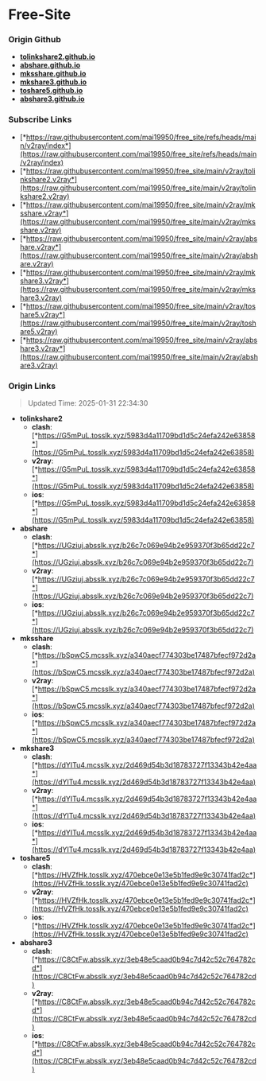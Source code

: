 # Free-Site

### Origin Github

- [**tolinkshare2.github.io**](https://github.com/tolinkshare2/tolinkshare2.github.io)
- [**abshare.github.io**](https://github.com/abshare/abshare.github.io)
- [**mksshare.github.io**](https://github.com/mksshare/mksshare.github.io)
- [**mkshare3.github.io**](https://github.com/mkshare3/mkshare3.github.io)
- [**toshare5.github.io**](https://github.com/toshare5/toshare5.github.io)
- [**abshare3.github.io**](https://github.com/abshare3/abshare3.github.io)

### Subscribe Links

- [*https://raw.githubusercontent.com/mai19950/free_site/refs/heads/main/v2ray/index*](https://raw.githubusercontent.com/mai19950/free_site/refs/heads/main/v2ray/index)
- [*https://raw.githubusercontent.com/mai19950/free_site/main/v2ray/tolinkshare2.v2ray*](https://raw.githubusercontent.com/mai19950/free_site/main/v2ray/tolinkshare2.v2ray)
- [*https://raw.githubusercontent.com/mai19950/free_site/main/v2ray/mksshare.v2ray*](https://raw.githubusercontent.com/mai19950/free_site/main/v2ray/mksshare.v2ray)
- [*https://raw.githubusercontent.com/mai19950/free_site/main/v2ray/abshare.v2ray*](https://raw.githubusercontent.com/mai19950/free_site/main/v2ray/abshare.v2ray)
- [*https://raw.githubusercontent.com/mai19950/free_site/main/v2ray/mkshare3.v2ray*](https://raw.githubusercontent.com/mai19950/free_site/main/v2ray/mkshare3.v2ray)
- [*https://raw.githubusercontent.com/mai19950/free_site/main/v2ray/toshare5.v2ray*](https://raw.githubusercontent.com/mai19950/free_site/main/v2ray/toshare5.v2ray)
- [*https://raw.githubusercontent.com/mai19950/free_site/main/v2ray/abshare3.v2ray*](https://raw.githubusercontent.com/mai19950/free_site/main/v2ray/abshare3.v2ray)

### Origin Links

> Updated Time: 2025-01-31 22:34:30

- **tolinkshare2**
  - **clash**: [*https://G5mPuL.tosslk.xyz/5983d4a11709bd1d5c24efa242e63858*](https://G5mPuL.tosslk.xyz/5983d4a11709bd1d5c24efa242e63858)
  - **v2ray**: [*https://G5mPuL.tosslk.xyz/5983d4a11709bd1d5c24efa242e63858*](https://G5mPuL.tosslk.xyz/5983d4a11709bd1d5c24efa242e63858)
  - **ios**: [*https://G5mPuL.tosslk.xyz/5983d4a11709bd1d5c24efa242e63858*](https://G5mPuL.tosslk.xyz/5983d4a11709bd1d5c24efa242e63858)
- **abshare**
  - **clash**: [*https://UGziuj.absslk.xyz/b26c7c069e94b2e959370f3b65dd22c7*](https://UGziuj.absslk.xyz/b26c7c069e94b2e959370f3b65dd22c7)
  - **v2ray**: [*https://UGziuj.absslk.xyz/b26c7c069e94b2e959370f3b65dd22c7*](https://UGziuj.absslk.xyz/b26c7c069e94b2e959370f3b65dd22c7)
  - **ios**: [*https://UGziuj.absslk.xyz/b26c7c069e94b2e959370f3b65dd22c7*](https://UGziuj.absslk.xyz/b26c7c069e94b2e959370f3b65dd22c7)
- **mksshare**
  - **clash**: [*https://bSpwC5.mcsslk.xyz/a340aecf774303be17487bfecf972d2a*](https://bSpwC5.mcsslk.xyz/a340aecf774303be17487bfecf972d2a)
  - **v2ray**: [*https://bSpwC5.mcsslk.xyz/a340aecf774303be17487bfecf972d2a*](https://bSpwC5.mcsslk.xyz/a340aecf774303be17487bfecf972d2a)
  - **ios**: [*https://bSpwC5.mcsslk.xyz/a340aecf774303be17487bfecf972d2a*](https://bSpwC5.mcsslk.xyz/a340aecf774303be17487bfecf972d2a)
- **mkshare3**
  - **clash**: [*https://dYITu4.mcsslk.xyz/2d469d54b3d18783727f13343b42e4aa*](https://dYITu4.mcsslk.xyz/2d469d54b3d18783727f13343b42e4aa)
  - **v2ray**: [*https://dYITu4.mcsslk.xyz/2d469d54b3d18783727f13343b42e4aa*](https://dYITu4.mcsslk.xyz/2d469d54b3d18783727f13343b42e4aa)
  - **ios**: [*https://dYITu4.mcsslk.xyz/2d469d54b3d18783727f13343b42e4aa*](https://dYITu4.mcsslk.xyz/2d469d54b3d18783727f13343b42e4aa)
- **toshare5**
  - **clash**: [*https://HVZfHk.tosslk.xyz/470ebce0e13e5b1fed9e9c30741fad2c*](https://HVZfHk.tosslk.xyz/470ebce0e13e5b1fed9e9c30741fad2c)
  - **v2ray**: [*https://HVZfHk.tosslk.xyz/470ebce0e13e5b1fed9e9c30741fad2c*](https://HVZfHk.tosslk.xyz/470ebce0e13e5b1fed9e9c30741fad2c)
  - **ios**: [*https://HVZfHk.tosslk.xyz/470ebce0e13e5b1fed9e9c30741fad2c*](https://HVZfHk.tosslk.xyz/470ebce0e13e5b1fed9e9c30741fad2c)
- **abshare3**
  - **clash**: [*https://C8CtFw.absslk.xyz/3eb48e5caad0b94c7d42c52c764782cd*](https://C8CtFw.absslk.xyz/3eb48e5caad0b94c7d42c52c764782cd)
  - **v2ray**: [*https://C8CtFw.absslk.xyz/3eb48e5caad0b94c7d42c52c764782cd*](https://C8CtFw.absslk.xyz/3eb48e5caad0b94c7d42c52c764782cd)
  - **ios**: [*https://C8CtFw.absslk.xyz/3eb48e5caad0b94c7d42c52c764782cd*](https://C8CtFw.absslk.xyz/3eb48e5caad0b94c7d42c52c764782cd)
